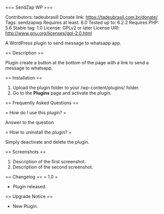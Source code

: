=== SendZap WP ===

Contributors: tadeubrasill
Donate link: https://tadeubrasil.com.br/donate/
Tags: sendzapwp
Requires at least: 6.0
Tested up to: 6.2.2
Requires PHP: 5.6
Stable tag: 1.0
License: GPLv2 or later
License URI: http://www.gnu.org/licenses/gpl-2.0.html

A WordPress plugin to send message to whatsapp app.

== Description ==

Plugin create a button at the bottom of the page with a link to send a message to whatsapp.

== Installation ==

1. Upload the plugin folder to your /wp-content/plugins/ folder.
1. Go to the **Plugins** page and activate the plugin.

== Frequently Asked Questions ==

= How do I use this plugin? =

Answer to the question

= How to uninstall the plugin? =

Simply deactivate and delete the plugin.

== Screenshots ==

1. Description of the first screenshot.
1. Description of the second screenshot.

== Changelog ==
= 1.0 =

- Plugin released.

== Upgrade Notice ==

- New Plugin.
